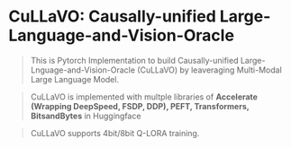 # CuLLaVO: Causally-unified Large-Language-and-Vision-Oracle

> This is Pytorch Implementation to build Causally-unified Large-Lnguage-and-Vision-Oracle (CuLLaVO) by leaveraging Multi-Modal Large Language Model.

> CuLLaVO is implemented with multple libraries of **Accelerate (Wrapping DeepSpeed, FSDP, DDP), PEFT, Transformers, BitsandBytes** in Huggingface

> CuLLaVO supports 4bit/8bit Q-LORA training.